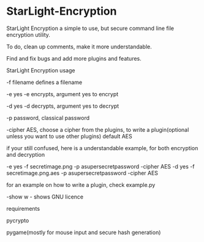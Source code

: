 # StarLight-Encryption

StarLight Encryption a simple to use, but secure command line file encryption utility.

To do, clean up comments, make it more understandable.

Find and fix bugs and add more plugins and features.

StarLight Encryption usage


-f filename defines a filename

-e yes -e encrypts, argument yes to encrypt

-d yes -d decrypts, argument yes to decrypt

-p password, classical password

-cipher AES, choose a cipher from the plugins, to write a plugin(optional unless you want to use other plugins) default AES

if your still confused, here is a understandable example, for both encryption and decryption

-e yes -f secretimage.png -p asupersecretpassword -cipher AES
-d yes -f secretimage.png.aes -p asupersecretpassword -cipher AES

for an example on how to write a plugin, check example.py

-show w - shows GNU licence

requirements

pycrypto

pygame(mostly for mouse input and secure hash generation)

